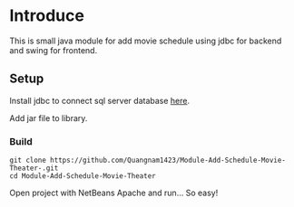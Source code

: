 # Introduce
This is small java module for add movie schedule using jdbc for backend and swing for frontend.

## Setup

Install jdbc to connect sql server database [here](https://go.microsoft.com/fwlink/?linkid=2262747).

Add jar file to library.

### Build
    git clone https://github.com/Quangnam1423/Module-Add-Schedule-Movie-Theater-.git
    cd Module-Add-Schedule-Movie-Theater
Open project with NetBeans Apache and run... So easy!
